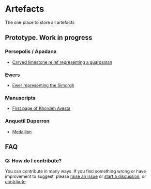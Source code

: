 # Artefacts

The one place to store all artefacts

## Prototype. Work in progress

### Persepolis / Apadana

* [Carved limestone relief representing a guardsman](./src/persepolis/apadana/stone-reliefs/guardsman#fragment-of-carved-limestone-relief)

### Ewers

* [Ewer representing the Simorgh](./src/ewers//ewer-representing-the-simorgh/#ewer-representing-the-simorgh)

### Manuscripts

* [First page of Khordeh Avesta](./src/manuscripts/khordeh-avesta/first-page#first-page-of-khordeh-avesta)

### Anquetil Duperron

* [Medallion](./src/anquetil-duperron/Readme.md)

## FAQ

### Q: How do I contribute?

You can contribute in many ways. If you find something wrong or have improvement to suggest, please [raise an issue](https://github.com/Zoroastrian-Digital-Humanities/Artefacts/issues) or [start a discussion](https://github.com/Zoroastrian-Digital-Humanities/Artefacts/discussions), or [contribute](./CONTRIBUTING.md).
